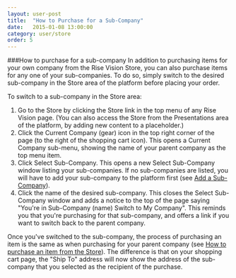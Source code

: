 ```yaml
---
layout: user-post
title:  "How to Purchase for a Sub-Company"
date:   2015-01-08 13:00:00
category: user/store
order: 5
---
```

###How to purchase for a sub-company
In addition to purchasing items for your own company from the Rise Vision Store, you can also purchase items for any one of your sub-companies. To do so, simply switch to the desired sub-company in the Store area of the platform before placing your order.

To switch to a sub-company in the Store area:

1. Go to the Store by clicking the Store link in the top menu of any Rise Vision page.  (You can also access the Store from the Presentations area of the platform, by adding new content to a placeholder.) 
2. Click the Current Company (gear) icon in the top right corner of the page (to the right of the shopping cart icon).  This opens a Current Company sub-menu, showing the name of your parent company as the top menu item.
3. Click Select Sub-Company. This opens a new Select Sub-Company window listing your sub-companies. If no sub-companies are listed, you will have to add your sub-company to the platform first (see [Add a Sub-Company](http://help.risevision.com/#/user/company/add-a-sub-company)).
4. Click the name of the desired sub-company.  This closes the Select Sub-Company window and adds a notice to the top of the page saying "You're in Sub-Company (name)  Switch to My Company". This reminds you that you're purchasing for that sub-company, and offers a link if you want to switch back to the parent company.

Once you've switched to the sub-company, the process of purchasing an item is the same as when purchasing for your parent company (see [How to purchase an item from the Store](/#/user/store/how-to-purchase-item-from-store)). The difference is that on your shopping cart page, the "Ship To" address will now show the address of the sub-company that you selected as the recipient of the purchase.


